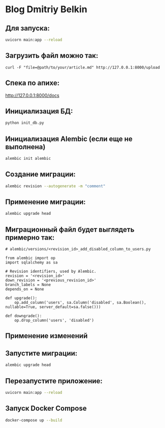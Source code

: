 # Blog Dmitriy Belkin

## Для запуска:
```bash
uvicorn main:app --reload
```

## Загрузить файл можно так:
```
curl -F "file=@path/to/your/article.md" http://127.0.0.1:8000/upload
```

## Спека по апихе:
http://127.0.0.1:8000/docs

## Инициализация БД:
```bash
python init_db.py
```

## Инициализация Alembic (если еще не выполнена)
```bash
alembic init alembic
```

## Создание миграции:
```bash
alembic revision --autogenerate -m "comment"
```

## Применение миграции:
```bash
alembic upgrade head
```


## Миграционный файл будет выглядеть примерно так:
```
# alembic/versions/<revision_id>_add_disabled_column_to_users.py

from alembic import op
import sqlalchemy as sa

# Revision identifiers, used by Alembic.
revision = '<revision_id>'
down_revision = '<previous_revision_id>'
branch_labels = None
depends_on = None

def upgrade():
    op.add_column('users', sa.Column('disabled', sa.Boolean(), nullable=True, server_default=sa.false()))

def downgrade():
    op.drop_column('users', 'disabled')
```

## Применение изменений
## Запустите миграции:
```bash
alembic upgrade head
```

## Перезапустите приложение:
```bash
uvicorn main:app --reload
```

## Запуск Docker Compose
```bash
docker-compose up --build
```